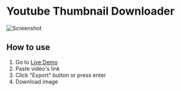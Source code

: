 # Youtube Thumbnail Downloader

![Screenshot](https://blog.kakaocdn.net/dn/bSYZye/btrARLsZjbG/LQabC8kaRRwKHCrVXOACm1/img.jpg)

## How to use

1. Go to [Live Demo](https://marshallku.com/web/tips/%ec%9c%a0%ed%8a%9c%eb%b8%8c-%ec%8d%b8%eb%84%a4%ec%9d%bc-%ec%b6%94%ec%b6%9c%ed%95%98%ea%b8%b0)
2. Paste video's link
3. Click "Export" button or press enter
4. Download image
